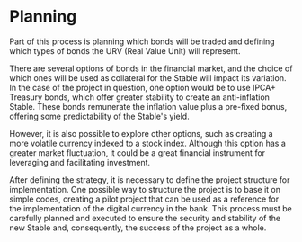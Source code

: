 # Planning

Part of this process is planning which bonds will be traded and defining which types of bonds the URV (Real Value Unit) will represent.

There are several options of bonds in the financial market, and the choice of which ones will be used as collateral for the Stable will impact its variation. In the case of the project in question, one option would be to use IPCA+ Treasury bonds, which offer greater stability to create an anti-inflation Stable. These bonds remunerate the inflation value plus a pre-fixed bonus, offering some predictability of the Stable's yield.

However, it is also possible to explore other options, such as creating a more volatile currency indexed to a stock index. Although this option has a greater market fluctuation, it could be a great financial instrument for leveraging and facilitating investment.

After defining the strategy, it is necessary to define the project structure for implementation. One possible way to structure the project is to base it on simple codes, creating a pilot project that can be used as a reference for the implementation of the digital currency in the bank. This process must be carefully planned and executed to ensure the security and stability of the new Stable and, consequently, the success of the project as a whole.